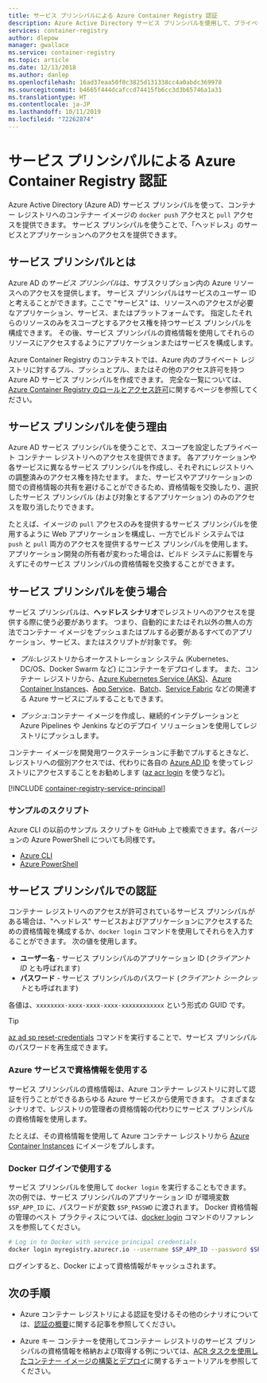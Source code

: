 ```yaml
---
title: サービス プリンシパルによる Azure Container Registry 認証
description: Azure Active Directory サービス プリンシパルを使用して、プライベート コンテナー レジストリ内のイメージへのアクセスを提供します。
services: container-registry
author: dlepow
manager: gwallace
ms.service: container-registry
ms.topic: article
ms.date: 12/13/2018
ms.author: danlep
ms.openlocfilehash: 16ad37eaa50f0c3825d131338cc4a0abdc369978
ms.sourcegitcommit: b4665f444dcafccd74415fb6cc3d3b65746a1a31
ms.translationtype: HT
ms.contentlocale: ja-JP
ms.lasthandoff: 10/11/2019
ms.locfileid: "72262874"
---
```

# <a name="azure-container-registry-authentication-with-service-principals"></a>サービス プリンシパルによる Azure Container Registry 認証

Azure Active Directory (Azure AD) サービス プリンシパルを使って、コンテナー レジストリへのコンテナー イメージの `docker push` アクセスと `pull` アクセスを提供できます。 サービス プリンシパルを使うことで、「ヘッドレス」のサービスとアプリケーションへのアクセスを提供できます。

## <a name="what-is-a-service-principal"></a>サービス プリンシパルとは

Azure AD の*サービス プリンシパル*は、サブスクリプション内の Azure リソースへのアクセスを提供します。 サービス プリンシパルはサービスのユーザー ID と考えることができます。ここで "サービス" は、リソースへのアクセスが必要なアプリケーション、サービス、またはプラットフォームです。 指定したそれらのリソースのみをスコープとするアクセス権を持つサービス プリンシパルを構成できます。 その後、サービス プリンシパルの資格情報を使用してそれらのリソースにアクセスするようにアプリケーションまたはサービスを構成します。

Azure Container Registry のコンテキストでは、Azure 内のプライベート レジストリに対するプル、プッシュとプル、またはその他のアクセス許可を持つ Azure AD サービス プリンシパルを作成できます。 完全な一覧については、[Azure Container Registry のロールとアクセス許可](container-registry-roles.md)に関するページを参照してください。

## <a name="why-use-a-service-principal"></a>サービス プリンシパルを使う理由

Azure AD サービス プリンシパルを使うことで、スコープを設定したプライベート コンテナー レジストリへのアクセスを提供できます。 各アプリケーションや各サービスに異なるサービス プリンシパルを作成し、それぞれにレジストリへの調整済みのアクセス権を持たせます。 また、サービスやアプリケーションの間での資格情報の共有を避けることができるため、資格情報を交換したり、選択したサービス プリンシパル (および対象とするアプリケーション) のみのアクセスを取り消したりできます。

たとえば、イメージの `pull` アクセスのみを提供するサービス プリンシパルを使用するように Web アプリケーションを構成し、一方でビルド システムでは `push` と `pull` 両方のアクセスを提供するサービス プリンシパルを使用します。 アプリケーション開発の所有者が変わった場合は、ビルド システムに影響を与えずにそのサービス プリンシパルの資格情報を交換することができます。

## <a name="when-to-use-a-service-principal"></a>サービス プリンシパルを使う場合

サービス プリンシパルは、**ヘッドレス シナリオ**でレジストリへのアクセスを提供する際に使う必要があります。 つまり、自動的にまたはそれ以外の無人の方法でコンテナー イメージをプッシュまたはプルする必要があるすべてのアプリケーション、サービス、またはスクリプトが対象です。 例:

  * *プル*:レジストリからオーケストレーション システム (Kubernetes、DC/OS、Docker Swarm など) にコンテナーをデプロイします。 また、コンテナー レジストリから、[Azure Kubernetes Service (AKS)](../aks/cluster-container-registry-integration.md)、[Azure Container Instances](container-registry-auth-aci.md)、[App Service](../app-service/index.yml)、[Batch](../batch/index.yml)、[Service Fabric](/azure/service-fabric/) などの関連する Azure サービスにプルすることもできます。

  * *プッシュ*:コンテナー イメージを作成し、継続的インテグレーションと Azure Pipelines や Jenkins などのデプロイ ソリューションを使用してレジストリにプッシュします。

コンテナー イメージを開発用ワークステーションに手動でプルするときなど、レジストリへの個別アクセスでは、代わりに各自の [Azure AD ID](container-registry-authentication.md#individual-login-with-azure-ad) を使ってレジストリにアクセスすることをお勧めします ([az acr login][az-acr-login] を使うなど)。

[!INCLUDE [container-registry-service-principal](../../includes/container-registry-service-principal.md)]

### <a name="sample-scripts"></a>サンプルのスクリプト

Azure CLI の以前のサンプル スクリプトを GitHub 上で検索できます。各バージョンの Azure PowerShell についても同様です。

* [Azure CLI][acr-scripts-cli]
* [Azure PowerShell][acr-scripts-psh]

## <a name="authenticate-with-the-service-principal"></a>サービス プリンシパルでの認証

コンテナー レジストリへのアクセスが許可されているサービス プリンシパルがある場合は、"ヘッドレス" サービスおよびアプリケーションにアクセスするための資格情報を構成するか、`docker login` コマンドを使用してそれらを入力することができます。 次の値を使用します。

* **ユーザー名** - サービス プリンシパルのアプリケーション ID (*クライアント ID* とも呼ばれます)
* **パスワード** - サービス プリンシパルのパスワード (*クライアント シークレット*とも呼ばれます)

各値は、`xxxxxxxx-xxxx-xxxx-xxxx-xxxxxxxxxxxx` という形式の GUID です。 

> [!TIP]
> [az ad sp reset-credentials](/cli/azure/ad/sp/credential#az-ad-sp-credential-reset) コマンドを実行することで、サービス プリンシパルのパスワードを再生成できます。
>

### <a name="use-credentials-with-azure-services"></a>Azure サービスで資格情報を使用する

サービス プリンシパルの資格情報は、Azure コンテナー レジストリに対して認証を行うことができるあらゆる Azure サービスから使用できます。  さまざまなシナリオで、レジストリの管理者の資格情報の代わりにサービス プリンシパルの資格情報を使用します。

たとえば、その資格情報を使用して Azure コンテナー レジストリから [Azure Container Instances](container-registry-auth-aci.md) にイメージをプルします。

### <a name="use-with-docker-login"></a>Docker ログインで使用する

サービス プリンシパルを使用して `docker login` を実行することもできます。 次の例では、サービス プリンシパルのアプリケーション ID が環境変数 `$SP_APP_ID` に、パスワードが変数 `$SP_PASSWD` に渡されます。 Docker 資格情報の管理のベスト プラクティスについては、[docker login](https://docs.docker.com/engine/reference/commandline/login/) コマンドのリファレンスを参照してください。

```bash
# Log in to Docker with service principal credentials
docker login myregistry.azurecr.io --username $SP_APP_ID --password $SP_PASSWD
```

ログインすると、Docker によって資格情報がキャッシュされます。

## <a name="next-steps"></a>次の手順

* Azure コンテナー レジストリによる認証を受けるその他のシナリオについては、[認証の概要](container-registry-authentication.md)に関する記事を参照してください。

* Azure キー コンテナーを使用してコンテナー レジストリのサービス プリンシパルの資格情報を格納および取得する例については、[ACR タスクを使用したコンテナー イメージの構築とデプロイ](container-registry-tutorial-quick-task.md)に関するチュートリアルを参照してください。

<!-- LINKS - External -->
[acr-scripts-cli]: https://github.com/Azure/azure-docs-cli-python-samples/tree/master/container-registry
[acr-scripts-psh]: https://github.com/Azure/azure-docs-powershell-samples/tree/master/container-registry

<!-- LINKS - Internal -->
[az-acr-login]: /cli/azure/acr#az-acr-login

